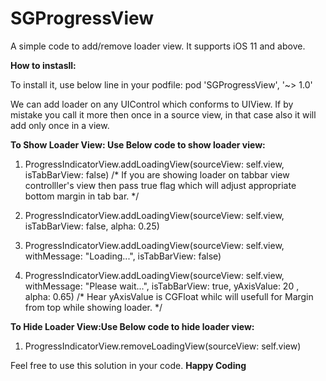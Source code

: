 # SGProgressView
A simple code to add/remove loader view.
It supports iOS 11 and above.

**How to instasll:**

To install it, use below line in your podfile:
pod 'SGProgressView', '~> 1.0'

We can add loader on any UIControl which conforms to UIView.
If by mistake you call it more then once in a source view, in that case also it will add only once in a view.

**To Show Loader View: Use Below code to show loader view:**
1. ProgressIndicatorView.addLoadingView(sourceView: self.view, isTabBarView: false)
/* If you are showing loader on tabbar view controlller's view then pass true flag which will adjust appropriate bottom margin in tab bar. */

2. ProgressIndicatorView.addLoadingView(sourceView: self.view, isTabBarView: false, alpha: 0.25)

3. ProgressIndicatorView.addLoadingView(sourceView: self.view, withMessage: "Loading...", isTabBarView: false)

4. ProgressIndicatorView.addLoadingView(sourceView: self.view, withMessage: "Please wait...", isTabBarView: true, yAxisValue: 20 , alpha: 0.65)
/* Hear yAxisValue is CGFloat whilc will usefull for Margin from top while showing loader. */


**To Hide Loader View:Use Below code to hide loader view:**
1. ProgressIndicatorView.removeLoadingView(sourceView: self.view)

Feel free to use this solution in your code.
******Happy Coding******
